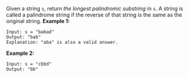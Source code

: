 Given a string `s`, return _the longest palindromic substring_ in `s`.
A string is called a palindrome string if the reverse of that string is the same as the original string.
**Example 1:**

```
Input: s = "babad"
Output: "bab"
Explanation: "aba" is also a valid answer.
```

**Example 2:**
```
Input: s = "cbbd"
Output: "bb"
```

